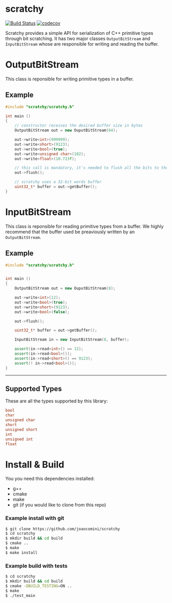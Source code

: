 # scratchy
[![Build Status](https://github.com/joaocomini/scratchy/workflows/CI/badge.svg)](https://github.com/joaocomini/scratchy/actions) [![codecov](https://codecov.io/gh/JoaoComini/scratchy/branch/master/graph/badge.svg)](https://codecov.io/gh/JoaoComini/scratchy)

 Scratchy provides a simple API for serialization of C++ primitive types through bit scratching.
 It has two major classes `OutputBitStream` and `InputBitStream` whose are responsible for writing and reading the buffer.

 # OutputBitStream

This class is reponsible for writing primitive types in a buffer.

## Example
```cpp
#include "scratchy/scratchy.h"

int main ()
{
    // constructor receives the desired buffer size in bytes
    OutputBitStream out = new OuputBitStream(64);

    out->write<int>(999999);
    out->write<short>(9123);
    out->write<bool>(true);
    out->write<unsigned char>(102);
    out->write<float>(10.723f);

    // this call is mandatory, it's needed to flush all the bits to the buffer
    out->flush();

    // scratchy uses a 32-bit words buffer
    uint32_t* buffer = out->getBuffer();
}
```

# InputBitStream

This class is reponsible for reading primitive types from a buffer. We highly recommend that the buffer used be preaviously written by an 
`OutputBitStream`.

## Example
```cpp
#include "scratchy/scratchy.h"


int main ()
{
    OutputBitStream out = new OuputBitStream(8);

    out->write<int>(12);
    out->write<bool>(true);
    out->write<short>(9123);
    out->write<bool>(false);

    out->flush();

    uint32_t* buffer = out->getBuffer();

    InputBitStream in = new InputBitStream(8, buffer);

    assert(in->read<int>() == 12);
    assert(in->read<bool>());
    assert(in->read<short>() == 9123);
    assert(! in->read<bool>());
}
```

---

## Supported Types

These are all the types supported by this library:

```cpp
bool
char
unsigned char
short
unsigned short
int
unsigned int
float
```

# Install & Build

You you need this dependencies installed:

* g++
* cmake
* make
* git (if you would like to clone from this repo)

### Example install with git
```bash
$ git clone https://github.com/joaocomini/scratchy
$ cd scratchy
$ mkdir build && cd build
$ cmake ..
$ make
$ make install
```

### Example build with tests
```bash
$ cd scratchy
$ mkdir build && cd build
$ cmake -DBUILD_TESTING=ON ..
$ make
$ ./test_main
```